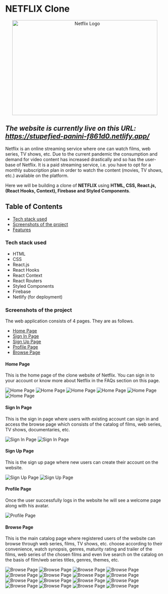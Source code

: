# NETFLIX Clone
<p align="center">
  <img width="460" height="300" src="https://upload.wikimedia.org/wikipedia/commons/0/08/Netflix_2015_logo.svg" alt="Netflix Logo">
</p>

## ***The website is currently live on this URL: https://stupefied-panini-f861d0.netlify.app/***

Netflix is an online streaming service where one can watch films, web series, TV shows, etc. Due to the current pandemic the consumption and demand for video content has increased drastically and so has the user-base of Netflix. It is a paid streaming service, i.e. you have to opt for a monthly subscription plan in order to watch the content (movies, TV shows, etc.) available on the platform.

Here we will be building a clone of **NETFLIX** using **HTML, CSS, React.js, (React Hooks, Context), Firebase and Styled Components**.

## Table of Contents

- [Tech stack used](#tech-stack-used)
- [Screenshots of the project](#screenshots-of-the-project)
- [Features](#features)

### Tech stack used

- HTML
- CSS
- React.js
- React Hooks
- React Context
- React Routers
- Styled Components
- Firebase
- Netlify (for deployment)

### Screenshots of the project

The web application consists of 4 pages. They are as follows.

- [Home Page](#home-page)
- [Sign In Page](#sign-in-page)
- [Sign Up Page](#sign-up-page)
- [Profile Page](#profile-page)
- [Browse Page](#browse-page)

#### Home Page

This is the home page of the clone website of Netflix. You can sign in to your account or know more about Netflix in the FAQs section on this page.

![Home Page](https://github.com/Saurabh-66/Netflix/blob/master/photos/home_1.png)
![Home Page](https://github.com/Saurabh-66/Netflix/blob/master/photos/home_2.png)
![Home Page](https://github.com/Saurabh-66/Netflix/blob/master/photos/home_3.png)
![Home Page](https://github.com/Saurabh-66/Netflix/blob/master/photos/home_4.png)
![Home Page](https://github.com/Saurabh-66/Netflix/blob/master/photos/home_5.png)
![Home Page](https://github.com/Saurabh-66/Netflix/blob/master/photos/home_6.png)

#### Sign In Page

This is the sign in page where users with existing account can sign in and access the browse page which consists of the catalog of films, web series, TV shows, documentaries, etc. 

![Sign In Page](https://github.com/Saurabh-66/Netflix/blob/master/photos/sign_in_1.png)
![Sign In Page](https://github.com/Saurabh-66/Netflix/blob/master/photos/sign_in_2.png)

#### Sign Up Page

This is the sign up page where new users can create their account on the website. 

![Sign Up Page](https://github.com/Saurabh-66/Netflix/blob/master/photos/sign_up_1.png)
![Sign Up Page](https://github.com/Saurabh-66/Netflix/blob/master/photos/sign_up_2.png)

#### Profile Page

Once the user successfully logs in the website he will see a welcome page along with his avatar.

![Profile Page](https://github.com/Saurabh-66/Netflix/blob/master/photos/profile_1.png)

#### Browse Page

This is the main catalog page where registered users of the website can browse through web series, films, TV shows, etc. choose according to their convenience, watch synopsis, genres, maturity rating and trailer of the films, web series of the chosen films and even live search on the catalog on the basis of film/web series titles, genres, themes, etc. 

![Browse Page](https://github.com/Saurabh-66/Netflix/blob/master/photos/browse_1.png)
![Browse Page](https://github.com/Saurabh-66/Netflix/blob/master/photos/browse_2.png)
![Browse Page](https://github.com/Saurabh-66/Netflix/blob/master/photos/browse_3.png)
![Browse Page](https://github.com/Saurabh-66/Netflix/blob/master/photos/browse_4.png)
![Browse Page](https://github.com/Saurabh-66/Netflix/blob/master/photos/browse_5.png)
![Browse Page](https://github.com/Saurabh-66/Netflix/blob/master/photos/browse_6.png)
![Browse Page](https://github.com/Saurabh-66/Netflix/blob/master/photos/browse_7.png)
![Browse Page](https://github.com/Saurabh-66/Netflix/blob/master/photos/browse_8.png)
![Browse Page](https://github.com/Saurabh-66/Netflix/blob/master/photos/browse_9.png)
![Browse Page](https://github.com/Saurabh-66/Netflix/blob/master/photos/browse_10.png)
![Browse Page](https://github.com/Saurabh-66/Netflix/blob/master/photos/browse_11.png)
![Browse Page](https://github.com/Saurabh-66/Netflix/blob/master/photos/browse_12.png)
![Browse Page](https://github.com/Saurabh-66/Netflix/blob/master/photos/browse_13.png)
![Browse Page](https://github.com/Saurabh-66/Netflix/blob/master/photos/browse_14.png)
![Browse Page](https://github.com/Saurabh-66/Netflix/blob/master/photos/browse_15.png)
![Browse Page](https://github.com/Saurabh-66/Netflix/blob/master/photos/browse_16.png)
